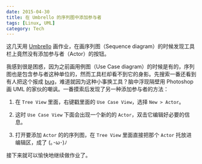 ```yaml
---
date: 2015-04-30
title: 在 Umbrello 的序列图中添加参与者
tags: [Linux, UML]
category: Tech
---
```


这几天用 [Umbrello](https://umbrello.kde.org/) 画作业，在画序列图（Sequence diagram）的时候发现工具栏上竟然没有添加参与者（Actor）的按钮。

我感到很是困惑，因为之前画用例图（Use Case diagram）的时候是有的，序列图也是包含参与者这种单位的，然而工具栏却看不到它的身影。先搜索一番还看到有人把这个报成 [bug](http://osdir.com/ml/linux.umbrello.devel/2006-03/msg00123.html)，难道就因为这种小事换工具？脑中浮现隔壁用 Photoshop 画 UML 的家伙的嘲讽。一番摸索后发现了另一种添加参与者的方法：

1. 在 `Tree View` 里面，右键戳里面的 `Use Case View`，选择 `New > Actor`。

2. 这时 `Use Case View` 下面会出现一个新的的 `Actor`，双击它编辑好必要的信息。

3. 打开要添加 `Actor` 的的序列图，在 `Tree View` 里面直接把那个 `Actor` 托放进编辑区，成了 (｡･ω･)ﾉ

接下来就可以愉快地继续做作业了。
